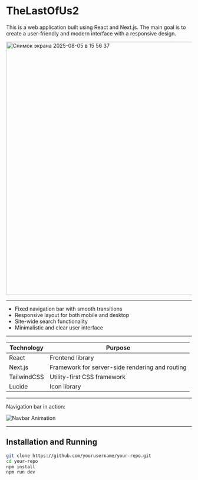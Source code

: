 # TheLastOfUs2
This is a web application built using React and Next.js. The main goal is to create a user-friendly and modern interface with a responsive design.


<img width="1409" height="686" alt="Снимок экрана 2025-08-05 в 15 56 37" src="https://github.com/user-attachments/assets/c22722c3-4382-421c-a0b7-05dbcb3a0951" />


---
- Fixed navigation bar with smooth transitions  
- Responsive layout for both mobile and desktop  
- Site-wide search functionality  
- Minimalistic and clear user interface  

---

| Technology | Purpose                              |
|------------|------------------------------------|
| React      | Frontend library                   |
| Next.js    | Framework for server-side rendering and routing |
| TailwindCSS| Utility-first CSS framework         |
| Lucide     | Icon library                      |

---

Navigation bar in action:

![Navbar Animation](https://media.giphy.com/media/v1.Y2lkPTc5MGI3NjExNzF4ZHBueXV4NzNqeTVzMDZkaGN2ZXN3Y3hoMW40NWtoMDM5MXg3NyZlcD12MV9naWZzX3NlYXJjaCZjdD1n/eGyRq2ABez6n3H5tHe/giphy.gif)

---

## Installation and Running

```bash
git clone https://github.com/yourusername/your-repo.git
cd your-repo
npm install
npm run dev
